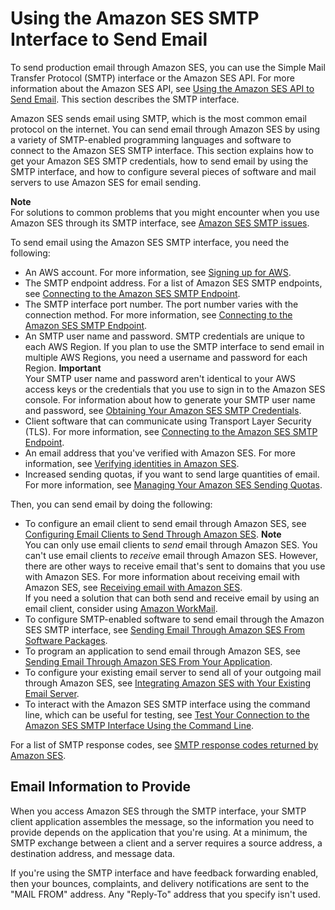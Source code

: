 # Using the Amazon SES SMTP Interface to Send Email<a name="send-email-smtp"></a>

To send production email through Amazon SES, you can use the Simple Mail Transfer Protocol \(SMTP\) interface or the Amazon SES API\. For more information about the Amazon SES API, see [Using the Amazon SES API to Send Email](send-email-api.md)\. This section describes the SMTP interface\.

Amazon SES sends email using SMTP, which is the most common email protocol on the internet\. You can send email through Amazon SES by using a variety of SMTP\-enabled programming languages and software to connect to the Amazon SES SMTP interface\. This section explains how to get your Amazon SES SMTP credentials, how to send email by using the SMTP interface, and how to configure several pieces of software and mail servers to use Amazon SES for email sending\.

**Note**  
For solutions to common problems that you might encounter when you use Amazon SES through its SMTP interface, see [Amazon SES SMTP issues](troubleshoot-smtp.md)\. 

To send email using the Amazon SES SMTP interface, you need the following:
+ An AWS account\. For more information, see [Signing up for AWS](sign-up-for-aws.md)\.
+ The SMTP endpoint address\. For a list of Amazon SES SMTP endpoints, see [Connecting to the Amazon SES SMTP Endpoint](smtp-connect.md)\.
+ The SMTP interface port number\. The port number varies with the connection method\. For more information, see [Connecting to the Amazon SES SMTP Endpoint](smtp-connect.md)\.
+ An SMTP user name and password\. SMTP credentials are unique to each AWS Region\. If you plan to use the SMTP interface to send email in multiple AWS Regions, you need a username and password for each Region\.
**Important**  
Your SMTP user name and password aren't identical to your AWS access keys or the credentials that you use to sign in to the Amazon SES console\. For information about how to generate your SMTP user name and password, see [Obtaining Your Amazon SES SMTP Credentials](smtp-credentials.md)\.
+ Client software that can communicate using Transport Layer Security \(TLS\)\. For more information, see [Connecting to the Amazon SES SMTP Endpoint](smtp-connect.md)\.
+ An email address that you've verified with Amazon SES\. For more information, see [Verifying identities in Amazon SES](verify-addresses-and-domains.md)\.
+ Increased sending quotas, if you want to send large quantities of email\. For more information, see [Managing Your Amazon SES Sending Quotas](manage-sending-quotas.md)\.

Then, you can send email by doing the following:
+ To configure an email client to send email through Amazon SES, see [Configuring Email Clients to Send Through Amazon SES](configure-email-client.md)\.
**Note**  
You can only use email clients to *send* email through Amazon SES\. You can't use email clients to *receive* email through Amazon SES\. However, there are other ways to receive email that's sent to domains that you use with Amazon SES\. For more information about receiving email with Amazon SES, see [Receiving email with Amazon SES](receiving-email.md)\.  
If you need a solution that can both send and receive email by using an email client, consider using [Amazon WorkMail](https://aws.amazon.com/workmail)\.
+ To configure SMTP\-enabled software to send email through the Amazon SES SMTP interface, see [Sending Email Through Amazon SES From Software Packages](send-email-smtp-software-package.md)\.
+ To program an application to send email through Amazon SES, see [Sending Email Through Amazon SES From Your Application](send-email-smtp-app.md)\.
+ To configure your existing email server to send all of your outgoing mail through Amazon SES, see [Integrating Amazon SES with Your Existing Email Server](send-email-smtp-existing-server.md)\.
+ To interact with the Amazon SES SMTP interface using the command line, which can be useful for testing, see [Test Your Connection to the Amazon SES SMTP Interface Using the Command Line](send-email-smtp-client-command-line.md)\.

For a list of SMTP response codes, see [SMTP response codes returned by Amazon SES](troubleshoot-smtp.md#troubleshoot-smtp-response-codes)\.

## Email Information to Provide<a name="smtp-parameters"></a>

When you access Amazon SES through the SMTP interface, your SMTP client application assembles the message, so the information you need to provide depends on the application that you're using\. At a minimum, the SMTP exchange between a client and a server requires a source address, a destination address, and message data\.

If you're using the SMTP interface and have feedback forwarding enabled, then your bounces, complaints, and delivery notifications are sent to the "MAIL FROM" address\. Any "Reply\-To" address that you specify isn't used\.